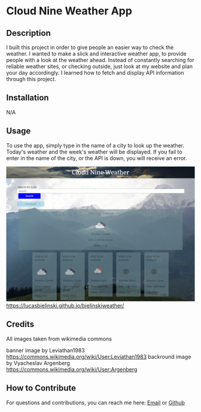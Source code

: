 # Cloud Nine Weather App

## Description

I built this project in order to give people an easier way to check the weather. I wanted to make a slick and interactive weather app, to provide people with a look at the weather ahead. Instead of constantly searching for reliable weather sites, or checking outside, just look at my website and plan your day accordingly. I learned how to fetch and display API information through this project.

## Installation

N/A

## Usage

To use the app, simply type in the name of a city to look up the weather. Today's weather and the week's weather will be displayed. If you fail to enter in the name of the city, or the API is down, you will receive an error.

![image of project](./assets/images/screenshot3.png)
https://lucasbielinski.github.io/bielinskiweather/

## Credits

All images taken from wikimedia commons

banner image by Leviathan1983
https://commons.wikimedia.org/wiki/User:Leviathan1983
backround image by Vyacheslav Argenberg
https://commons.wikimedia.org/wiki/User:Argenberg

## How to Contribute

For questions and contributions, you can reach me here:
[Email](mailto:bielinskilucas@gmail.com)
or
[Github](https://github.com/LucasBielinski)


